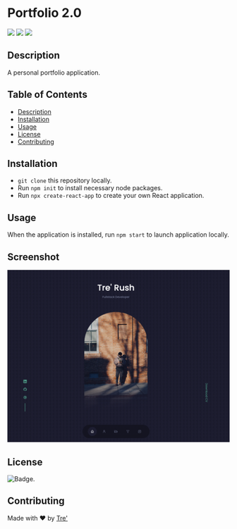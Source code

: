 # Portfolio 2.0 

<p>
    <img src="https://img.shields.io/github/repo-size/rush0218/portfolio-rush-2.0" />
    <img src="https://img.shields.io/github/languages/top/rush0218/portfolio-rush-2.0"  />
    <img src="https://img.shields.io/github/last-commit/rush0218/portfolio-rush-2.0" />
</p>


## Description
A personal portfolio application. 

## Table of Contents

- [Description](#description)
- [Installation](#installation)
- [Usage](#usage)
- [License](#license)
- [Contributing](#contributing)


## Installation 

- `git clone` this repository locally. 
- Run `npm init` to install necessary node packages. 
- Run `npx create-react-app` to create your own React application. 


## Usage 

When the application is installed, run `npm start` to launch application locally. 

## Screenshot
![Alt](src/assets/react-screenshot.png)

## License

![Badge](https://img.shields.io/badge/license-MIT-green). 

## Contributing

Made with ❤️ by [Tre'](https://github.com/Rush0218) 

